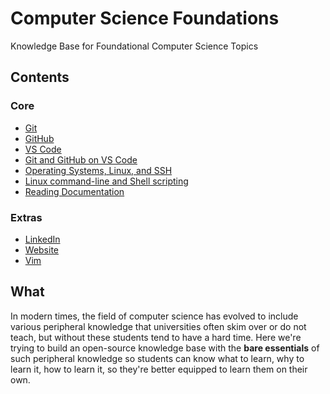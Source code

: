 # Computer Science Foundations

Knowledge Base for Foundational Computer Science Topics

## Contents

### Core

- [Git](contents/git.md)
- [GitHub](contents/github.md)
- [VS Code](contents/vscode.md)
- [Git and GitHub on VS Code](contents/vscode-git.md)
- [Operating Systems, Linux, and SSH](contents/os-intro.md)
- [Linux command-line and Shell scripting](contents/linux-shell.md)
- [Reading Documentation](contents/documentation.md)

### Extras

- [LinkedIn](contents/linkedin.md)
- [Website](contents/website.md)
- [Vim](contents/vim.md)

## What

In modern times, the field of computer science has evolved to include various peripheral knowledge that universities often skim over or do not teach, but without these students tend to have a hard time. Here we're trying to build an open-source knowledge base with the **bare essentials** of such peripheral knowledge so students can know what to learn, why to learn it, how to learn it, so they're better equipped to learn them on their own.
